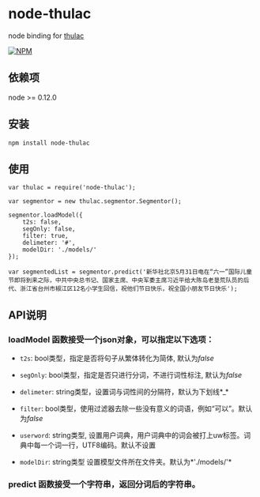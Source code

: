 # node-thulac
node binding for [thulac](http://thulac.thunlp.org/)

[![NPM](https://nodei.co/npm/node-thulac.png?downloads=true&downloadRank=true)](https://nodei.co/npm/node-thulac/)

## 依赖项
node >= 0.12.0

## 安装
```
npm install node-thulac
```

## 使用
```
var thulac = require('node-thulac');

var segmentor = new thulac.segmentor.Segmentor();

segmentor.loadModel({
    t2s: false,
    segOnly: false,
    filter: true,
    delimeter: '#',
    modelDir: './models/'
});

var segmentedList = segmentor.predict('新华社北京5月31日电在“六一”国际儿童节即将到来之际，中共中央总书记、国家主席、中央军委主席习近平给大陈岛老垦荒队员的后代、浙江省台州市椒江区12名小学生回信，祝他们节日快乐，祝全国小朋友节日快乐');

```

## API说明
### loadModel 函数接受一个json对象，可以指定以下选项：

* `t2s`:                bool类型，指定是否将句子从繁体转化为简体, 默认为*false*

* `segOnly`:            bool类型，指定是否只进行分词，不进行词性标注, 默认为*false*

* `delimeter`:          string类型，设置词与词性间的分隔符，默认为下划线*_*

* `filter`:             bool类型，使用过滤器去除一些没有意义的词语，例如“可以”。默认为*false*

* `userword`:           string类型, 设置用户词典，用户词典中的词会被打上uw标签。词典中每一个词一行，UTF8编码。默认不设置

* `modelDir`:           string类型 设置模型文件所在文件夹。默认为*'./models/'*


### predict 函数接受一个字符串，返回分词后的字符串。



